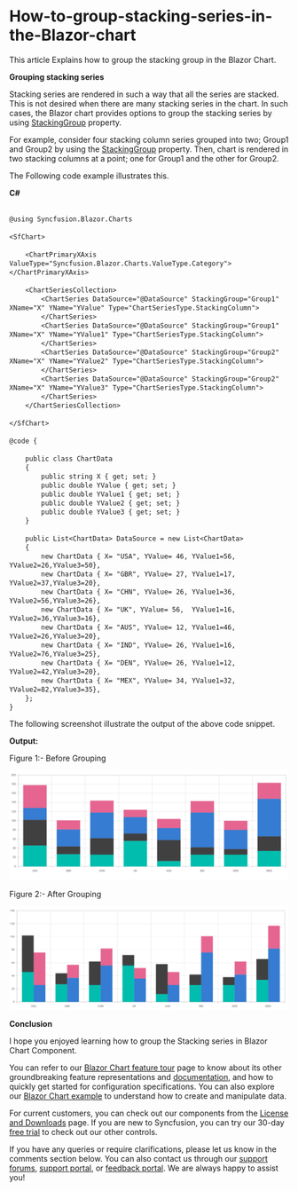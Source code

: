 # How-to-group-stacking-series-in-the-Blazor-chart

This article Explains how to group the stacking group in the Blazor Chart.

**Grouping stacking series**

Stacking series are rendered in such a way that all the series are stacked. This is not desired when there are many stacking series in the chart. In such cases, the Blazor chart provides options to group the stacking series by using [StackingGroup](https://help.syncfusion.com/cr/blazor/Syncfusion.Blazor.Charts.ChartSeries.html#Syncfusion_Blazor_Charts_ChartSeries_StackingGroup) property.

For example, consider four stacking column series grouped into two; Group1 and Group2 by using the [StackingGroup](https://help.syncfusion.com/cr/blazor/Syncfusion.Blazor.Charts.ChartSeries.html#Syncfusion_Blazor_Charts_ChartSeries_StackingGroup) property. Then, chart is rendered in two stacking columns at a point; one for Group1 and the other for Group2.

The Following code example illustrates this.

**C#**

```cshtml

@using Syncfusion.Blazor.Charts

<SfChart>

    <ChartPrimaryXAxis ValueType="Syncfusion.Blazor.Charts.ValueType.Category"></ChartPrimaryXAxis>

    <ChartSeriesCollection>
        <ChartSeries DataSource="@DataSource" StackingGroup="Group1" XName="X" YName="YValue" Type="ChartSeriesType.StackingColumn">
        </ChartSeries>
        <ChartSeries DataSource="@DataSource" StackingGroup="Group1" XName="X" YName="YValue1" Type="ChartSeriesType.StackingColumn">
        </ChartSeries>
        <ChartSeries DataSource="@DataSource" StackingGroup="Group2" XName="X" YName="YValue2" Type="ChartSeriesType.StackingColumn">
        </ChartSeries>
        <ChartSeries DataSource="@DataSource" StackingGroup="Group2" XName="X" YName="YValue3" Type="ChartSeriesType.StackingColumn">
        </ChartSeries>
    </ChartSeriesCollection>

</SfChart>

@code {

    public class ChartData
    {
        public string X { get; set; }
        public double YValue { get; set; }
        public double YValue1 { get; set; }
        public double YValue2 { get; set; }
        public double YValue3 { get; set; }
    }

    public List<ChartData> DataSource = new List<ChartData>
    {
        new ChartData { X= "USA", YValue= 46, YValue1=56, YValue2=26,YValue3=50},
        new ChartData { X= "GBR", YValue= 27, YValue1=17, YValue2=37,YValue3=20},
        new ChartData { X= "CHN", YValue= 26, YValue1=36, YValue2=56,YValue3=26},
        new ChartData { X= "UK", YValue= 56,  YValue1=16, YValue2=36,YValue3=16},
        new ChartData { X= "AUS", YValue= 12, YValue1=46, YValue2=26,YValue3=20},
        new ChartData { X= "IND", YValue= 26, YValue1=16, YValue2=76,YValue3=25},
        new ChartData { X= "DEN", YValue= 26, YValue1=12, YValue2=42,YValue3=20},
        new ChartData { X= "MEX", YValue= 34, YValue1=32, YValue2=82,YValue3=35},
    };
}

```

The following screenshot illustrate the output of the above code snippet.

**Output:**

Figure 1:- Before Grouping

![](/before-grouping.png)

Figure 2:- After Grouping

![](/stacking-group.png)

**Conclusion**

I hope you enjoyed learning how to group the Stacking series in Blazor Chart Component.

You can refer to our [Blazor Chart feature tour](https://www.syncfusion.com/blazor-components/blazor-charts) page to know about its other groundbreaking feature representations and [documentation](https://blazor.syncfusion.com/documentation/chart/getting-started), and how to quickly get started for configuration specifications. You can also explore our [Blazor Chart example](https://blazor.syncfusion.com/demos/chart/line?theme=bootstrap5) to understand how to create and manipulate data.

For current customers, you can check out our components from the [License and Downloads](https://www.syncfusion.com/sales/teamlicense) page. If you are new to Syncfusion, you can try our 30-day [free trial](https://www.syncfusion.com/downloads/blazor) to check out our other controls.

If you have any queries or require clarifications, please let us know in the comments section below. You can also contact us through our [support forums](https://www.syncfusion.com/forums), [support portal](https://support.syncfusion.com/create), or [feedback portal](https://www.syncfusion.com/feedback/blazor-components?control=charts). We are always happy to assist you!

